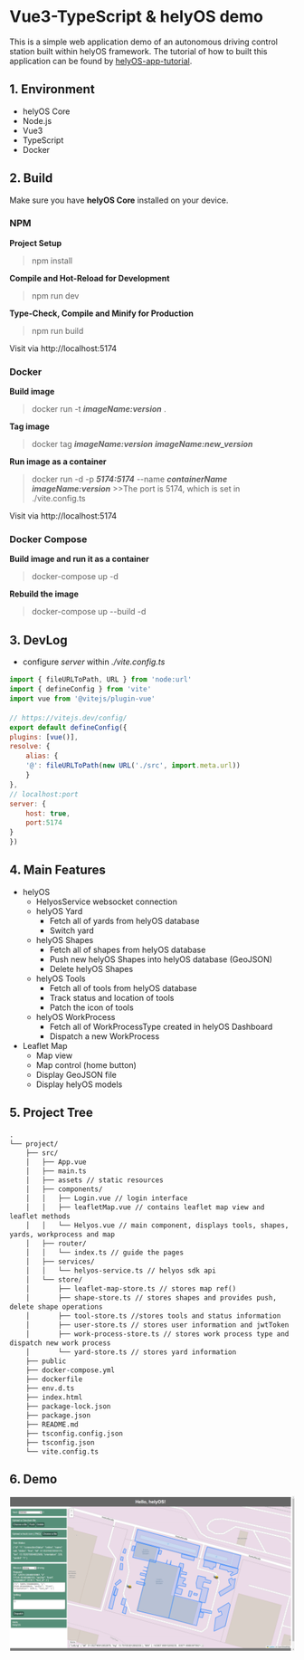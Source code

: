 # Vue3-TypeScript & helyOS demo

This is a simple web application demo of an autonomous driving control station built within helyOS framework. The tutorial of how to built this application can be found by [helyOS-app-tutorial](https://wjppppp-helyos-helloworld.readthedocs.io/en/latest/).

## 1. Environment

* helyOS Core
* Node.js
* Vue3
* TypeScript
* Docker

## 2. Build

Make sure you have **helyOS Core** installed on your device.

### NPM
**Project Setup**
> npm install

**Compile and Hot-Reload for Development**
> npm run dev

**Type-Check, Compile and Minify for Production**

> npm run build

Visit via http://localhost:5174

### Docker

**Build image**
> docker run -t ***imageName:version*** .

**Tag image**
>docker tag ***imageName:version*** ***imageName:new_version***

**Run image as a container**
>docker run -d -p ***5174:5174*** --name ***containerName*** ***imageName:version***
    >>The port is 5174, which is set in ./vite.config.ts

Visit via http://localhost:5174

### Docker Compose

**Build image and run it as a container**
>docker-compose up -d

**Rebuild the image**
>docker-compose up --build -d

## 3. DevLog

- configure *server* within *./vite.config.ts*

```javascript
import { fileURLToPath, URL } from 'node:url'
import { defineConfig } from 'vite'
import vue from '@vitejs/plugin-vue'

// https://vitejs.dev/config/
export default defineConfig({
plugins: [vue()],
resolve: {
    alias: {
    '@': fileURLToPath(new URL('./src', import.meta.url))
    }
},
// localhost:port
server: {
    host: true,
    port:5174
}
})
```
## 4. Main Features

- helyOS
  - HelyosService websocket connection
  - helyOS Yard
    - Fetch all of yards from helyOS database
    - Switch yard
  - helyOS Shapes
    - Fetch all of shapes from helyOS database
    - Push new helyOS Shapes into helyOS database (GeoJSON)
    - Delete helyOS Shapes
  - helyOS Tools
    - Fetch all of tools from helyOS database
    - Track status and location of tools
    - Patch the icon of tools
  - helyOS WorkProcess
    - Fetch all of WorkProcessType created in helyOS Dashboard
    - Dispatch a new WorkProcess
- Leaflet Map
  - Map view
  - Map control (home button)
  - Display GeoJSON file
  - Display helyOS models

## 5. Project Tree
```
.
└── project/
    ├── src/
    │   ├── App.vue
    │   ├── main.ts
    │   ├── assets // static resources
    │   ├── components/
    │   │   ├── Login.vue // login interface
    │   │   ├── leafletMap.vue // contains leaflet map view and leaflet methods
    │   │   └── Helyos.vue // main component, displays tools, shapes, yards, workprocess and map
    │   ├── router/
    │   │   └── index.ts // guide the pages
    │   ├── services/
    │   │   └── helyos-service.ts // helyos sdk api
    │   └── store/
    │       ├── leaflet-map-store.ts // stores map ref()
    │       ├── shape-store.ts // stores shapes and provides push, delete shape operations
    │       ├── tool-store.ts //stores tools and status information
    │       ├── user-store.ts // stores user information and jwtToken
    │       ├── work-process-store.ts // stores work process type and dispatch new work process
    │       └── yard-store.ts // stores yard information
    ├── public
    ├── docker-compose.yml
    ├── dockerfile
    ├── env.d.ts
    ├── index.html
    ├── package-lock.json
    ├── package.json
    ├── README.md
    ├── tsconfig.config.json
    ├── tsconfig.json
    └── vite.config.ts

```


## 6. Demo 

![helyos-app-demo](./src/assets/helyos_demo.png)





